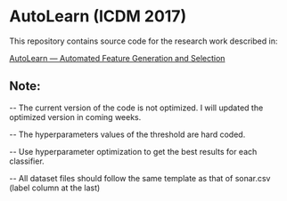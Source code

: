 # AutoLearn (ICDM 2017)

This repository contains source code for the research work described in:

[AutoLearn — Automated Feature Generation and Selection](https://ieeexplore.ieee.org/abstract/document/8215494)

## Note:
-- The current version of the code is not optimized. I will updated the optimized version in coming weeks.

-- The hyperparameters values of the threshold are hard coded. 

-- Use hyperparameter optimization to get the best results for each classifier.

-- All dataset files should follow the same template as that of sonar.csv (label column at the last)
